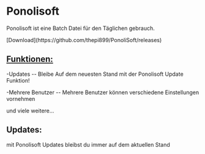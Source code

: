 <html>
<h1>Ponolisoft</h1>
<p>Ponolisoft ist eine Batch Datei für den Täglichen gebrauch.</p>
  [Download](https://github.com/thepi899/PonoliSoft/releases)
  <h2><u>Funktionen:</u></h2>
  <p>-Updates -- Bleibe Auf dem neuesten Stand mit der Ponolisoft Update Funktion!<p>
  <p>-Mehrere Benutzer -- Mehrere Benutzer können verschiedene Einstellungen vornehmen</p>
  <p> und viele weitere...</p>
  <h2>Updates:</h2>
  <p>mit Ponolisoft Updates bleibst du immer auf dem aktuellen Stand
</html>
